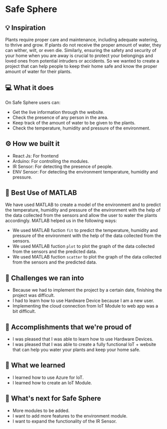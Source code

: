 # Safe Sphere

## 💡 Inspiration

Plants require proper care and maintenance, including adequate watering, to thrive and grow. If plants do not receive the proper amount of water, they can wither, wilt, or even die. Similarly, ensuring the safety and security of your home when you are away is crucial to protect your belongings and loved ones from potential intruders or accidents. So we wanted to create a project that can help people to keep their home safe and know the proper amount of water for their plants.

## 💻 What it does

On Safe Sphere users can:

- Get the live information through the website.
- Check the presence of any person in the area.
- Keep track of the amount of water to be given to the plants.
- Check the temperature, humidity and pressure of the environment.

## ⚙️ How we built it

- React Js: For frontend
- Arduino: For controlling the modules.
- IR Sensor: For detecting the presence of people.
- ENV Sensor: For detecting the environment temperature, humidity and pressure.

## 🤖 Best Use of MATLAB

We have used MATLAB to create a model of the environment and to predict the temperature, humidity and pressure of the environment with the help of the data collected from the sensors and allow the user to water the plants accordingly. MATLAB helped us in the following ways:
- We used MATLAB fuction `fit` to predict the temperature, humidity and pressure of the environment with the help of the data collected from the sensors.
- We used MATLAB fuction `plot` to plot the graph of the data collected from the sensors and the predicted data.
- We used MATLAB fuction `scatter` to plot the graph of the data collected from the sensors and the predicted data.

## 🧠 Challenges we ran into

- Because we had to implement the project by a certain date, finishing the project was difficult.
- I had to learn how to use Hardware Device because I am a new user.
- Implementing the cloud connection from IoT Module to web app was a bit difficult.

## 🏅 Accomplishments that we're proud of

- I was pleased that I was able to learn how to use Hardware Devices.
- I was pleased that I was able to create a fully functional IoT + website that can help you water your plants and keep your home safe.

## 📖 What we learned

- I learned how to use Azure for IoT.
- I learned how to create an IoT Module.

## 🚀 What's next for Safe Sphere

- More modules to be added.
- I want to add more features to the environment module.
- I want to expand the functionality of the IR Sensor.